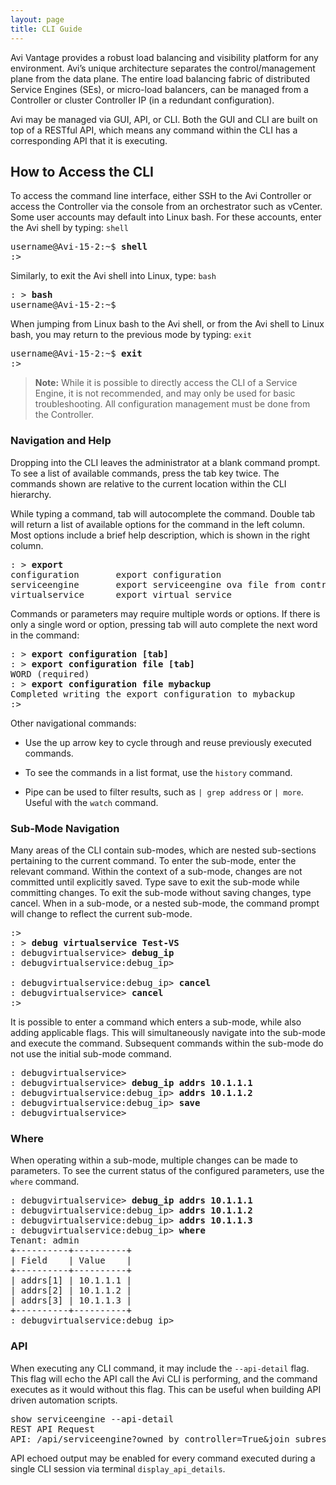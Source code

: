 ```yaml
---
layout: page
title: CLI Guide
---
```


Avi Vantage provides a robust load balancing and visibility platform for any environment. Avi’s unique architecture separates the control/management plane from the data plane. The entire load balancing fabric of distributed Service Engines (SEs), or micro-load balancers, can be managed from a Controller or cluster Controller IP (in a redundant configuration).

Avi may be managed via GUI, API, or CLI. Both the GUI and CLI are built on top of a RESTful API, which means any command within the CLI has a corresponding API that it is executing.

## How to Access the CLI ##

To access the command line interface, either SSH to the Avi Controller or access the Controller via the console from an orchestrator such as vCenter. Some user accounts may default into Linux bash. For these accounts, enter the Avi shell by typing: `shell`

<pre>username@Avi-15-2:~$ <strong>shell</strong>
:&gt;
</pre>

Similarly, to exit the Avi shell into Linux, type: `bash`

<pre>: &gt; <strong>bash</strong>
username@Avi-15-2:~$
</pre>

When jumping from Linux bash to the Avi shell, or from the Avi shell to Linux bash, you may return to the previous mode by typing: `exit`

<pre>username@Avi-15-2:~$ <strong>exit</strong>
:&gt;
</pre>

> **Note:** While it is possible to directly access the CLI of a Service Engine, it is not recommended, and may only be used for basic troubleshooting. All configuration management must be done from the Controller.

### Navigation and Help ###

Dropping into the CLI leaves the administrator at a blank command prompt. To see a list of available commands, press the tab key twice. The commands shown are relative to the current location within the CLI hierarchy.

While typing a command, tab will autocomplete the command. Double tab will return a list of available options for the command in the left column. Most options include a brief help description, which is shown in the right column.

<pre>: &gt; <strong>export</strong>
configuration       export configuration
serviceengine       export serviceengine ova file from controller
virtualservice      export virtual service
</pre>

Commands or parameters may require multiple words or options. If there is only a single word or option, pressing tab will auto complete the next word in the command:

<pre>: &gt; <strong>export configuration [tab]</strong>
: &gt; <strong>export configuration file [tab]</strong>
WORD (required)
: &gt; <strong>export configuration file mybackup</strong>
Completed writing the export configuration to mybackup
:&gt;
</pre>

Other navigational commands:

*   Use the up arrow key to cycle through and reuse previously executed commands.

*   To see the commands in a list format, use the `history` command.

*   Pipe can be used to filter results, such as `| grep address` or `| more`. Useful with the `watch` command.

### Sub-Mode Navigation ###

Many areas of the CLI contain sub-modes, which are nested sub-sections pertaining to the current command. To enter the sub-mode, enter the relevant command. Within the context of a sub-mode, changes are not committed until explicitly saved. Type save to exit the sub-mode while committing changes. To exit the sub-mode without saving changes, type cancel. When in a sub-mode, or a nested sub-mode, the command prompt will change to reflect the current sub-mode.

<pre>:&gt;
: &gt; <strong>debug virtualservice Test-VS</strong>
: debugvirtualservice&gt; <strong>debug_ip</strong>
: debugvirtualservice:debug_ip&gt;

: debugvirtualservice:debug_ip&gt; <strong>cancel</strong> 
: debugvirtualservice&gt; <strong>cancel</strong>
:&gt;
</pre>

It is possible to enter a command which enters a sub-mode, while also adding applicable flags. This will simultaneously navigate into the sub-mode and execute the command. Subsequent commands within the sub-mode do not use the initial sub-mode command.

<pre>: debugvirtualservice&gt;
: debugvirtualservice&gt; <strong>debug_ip addrs 10.1.1.1</strong>
: debugvirtualservice:debug_ip&gt; <strong>addrs 10.1.1.2</strong>
: debugvirtualservice:debug_ip&gt; <strong>save</strong>
: debugvirtualservice&gt;
</pre>

### Where ###

When operating within a sub-mode, multiple changes can be made to parameters. To see the current status of the configured parameters, use the `where` command.

<pre>: debugvirtualservice&gt; <strong>debug_ip addrs 10.1.1.1</strong>
: debugvirtualservice:debug_ip&gt; <strong>addrs 10.1.1.2</strong>
: debugvirtualservice:debug_ip&gt; <strong>addrs 10.1.1.3</strong>
: debugvirtualservice:debug_ip&gt; <strong>where</strong>
Tenant: admin
+----------+----------+
| Field    | Value    |
+----------+----------+
| addrs[1] | 10.1.1.1 |
| addrs[2] | 10.1.1.2 |
| addrs[3] | 10.1.1.3 |
+----------+----------+
: debugvirtualservice:debug_ip&gt;
</pre>

### API ###

When executing any CLI command, it may include the `--api-detail` flag. This flag will echo the API call the Avi CLI is performing, and the command executes as it would without this flag. This can be useful when building API driven automation scripts.

<pre>show serviceengine --api-detail
REST API Request
API: /api/serviceengine?owned_by_controller=True&join_subresources=runtime
</pre>

API echoed output may be enabled for every command executed during a single CLI session via terminal `display_api_details`.
